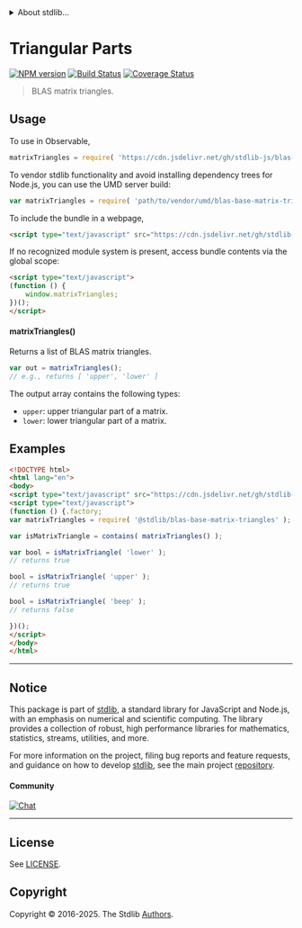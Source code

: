 <!--

@license Apache-2.0

Copyright (c) 2024 The Stdlib Authors.

Licensed under the Apache License, Version 2.0 (the "License");
you may not use this file except in compliance with the License.
You may obtain a copy of the License at

   http://www.apache.org/licenses/LICENSE-2.0

Unless required by applicable law or agreed to in writing, software
distributed under the License is distributed on an "AS IS" BASIS,
WITHOUT WARRANTIES OR CONDITIONS OF ANY KIND, either express or implied.
See the License for the specific language governing permissions and
limitations under the License.

-->


<details>
  <summary>
    About stdlib...
  </summary>
  <p>We believe in a future in which the web is a preferred environment for numerical computation. To help realize this future, we've built stdlib. stdlib is a standard library, with an emphasis on numerical and scientific computation, written in JavaScript (and C) for execution in browsers and in Node.js.</p>
  <p>The library is fully decomposable, being architected in such a way that you can swap out and mix and match APIs and functionality to cater to your exact preferences and use cases.</p>
  <p>When you use stdlib, you can be absolutely certain that you are using the most thorough, rigorous, well-written, studied, documented, tested, measured, and high-quality code out there.</p>
  <p>To join us in bringing numerical computing to the web, get started by checking us out on <a href="https://github.com/stdlib-js/stdlib">GitHub</a>, and please consider <a href="https://opencollective.com/stdlib">financially supporting stdlib</a>. We greatly appreciate your continued support!</p>
</details>

# Triangular Parts

[![NPM version][npm-image]][npm-url] [![Build Status][test-image]][test-url] [![Coverage Status][coverage-image]][coverage-url] <!-- [![dependencies][dependencies-image]][dependencies-url] -->

> BLAS matrix triangles.

<!-- Section to include introductory text. Make sure to keep an empty line after the intro `section` element and another before the `/section` close. -->

<section class="intro">

</section>

<!-- /.intro -->

<!-- Package usage documentation. -->



<section class="usage">

## Usage

To use in Observable,

```javascript
matrixTriangles = require( 'https://cdn.jsdelivr.net/gh/stdlib-js/blas-base-matrix-triangles@umd/browser.js' )
```

To vendor stdlib functionality and avoid installing dependency trees for Node.js, you can use the UMD server build:

```javascript
var matrixTriangles = require( 'path/to/vendor/umd/blas-base-matrix-triangles/index.js' )
```

To include the bundle in a webpage,

```html
<script type="text/javascript" src="https://cdn.jsdelivr.net/gh/stdlib-js/blas-base-matrix-triangles@umd/browser.js"></script>
```

If no recognized module system is present, access bundle contents via the global scope:

```html
<script type="text/javascript">
(function () {
    window.matrixTriangles;
})();
</script>
```

#### matrixTriangles()

Returns a list of BLAS matrix triangles.

```javascript
var out = matrixTriangles();
// e.g., returns [ 'upper', 'lower' ]
```

The output array contains the following types:

-   `upper`: upper triangular part of a matrix.
-   `lower`: lower triangular part of a matrix.

</section>

<!-- /.usage -->

<!-- Package usage notes. Make sure to keep an empty line after the `section` element and another before the `/section` close. -->

<section class="notes">

</section>

<!-- /.notes -->

<!-- Package usage examples. -->

<section class="examples">

## Examples

<!-- eslint no-undef: "error" -->

```html
<!DOCTYPE html>
<html lang="en">
<body>
<script type="text/javascript" src="https://cdn.jsdelivr.net/gh/stdlib-js/array-base-assert-contains@umd/browser.js"></script>
<script type="text/javascript">
(function () {.factory;
var matrixTriangles = require( '@stdlib/blas-base-matrix-triangles' );

var isMatrixTriangle = contains( matrixTriangles() );

var bool = isMatrixTriangle( 'lower' );
// returns true

bool = isMatrixTriangle( 'upper' );
// returns true

bool = isMatrixTriangle( 'beep' );
// returns false

})();
</script>
</body>
</html>
```

</section>

<!-- /.examples -->

<!-- C interface documentation. -->



<!-- Section to include cited references. If references are included, add a horizontal rule *before* the section. Make sure to keep an empty line after the `section` element and another before the `/section` close. -->

<section class="references">

</section>

<!-- /.references -->

<!-- Section for related `stdlib` packages. Do not manually edit this section, as it is automatically populated. -->

<section class="related">

</section>

<!-- /.related -->

<!-- Section for all links. Make sure to keep an empty line after the `section` element and another before the `/section` close. -->


<section class="main-repo" >

* * *

## Notice

This package is part of [stdlib][stdlib], a standard library for JavaScript and Node.js, with an emphasis on numerical and scientific computing. The library provides a collection of robust, high performance libraries for mathematics, statistics, streams, utilities, and more.

For more information on the project, filing bug reports and feature requests, and guidance on how to develop [stdlib][stdlib], see the main project [repository][stdlib].

#### Community

[![Chat][chat-image]][chat-url]

---

## License

See [LICENSE][stdlib-license].


## Copyright

Copyright &copy; 2016-2025. The Stdlib [Authors][stdlib-authors].

</section>

<!-- /.stdlib -->

<!-- Section for all links. Make sure to keep an empty line after the `section` element and another before the `/section` close. -->

<section class="links">

[npm-image]: http://img.shields.io/npm/v/@stdlib/blas-base-matrix-triangles.svg
[npm-url]: https://npmjs.org/package/@stdlib/blas-base-matrix-triangles

[test-image]: https://github.com/stdlib-js/blas-base-matrix-triangles/actions/workflows/test.yml/badge.svg?branch=main
[test-url]: https://github.com/stdlib-js/blas-base-matrix-triangles/actions/workflows/test.yml?query=branch:main

[coverage-image]: https://img.shields.io/codecov/c/github/stdlib-js/blas-base-matrix-triangles/main.svg
[coverage-url]: https://codecov.io/github/stdlib-js/blas-base-matrix-triangles?branch=main

<!--

[dependencies-image]: https://img.shields.io/david/stdlib-js/blas-base-matrix-triangles.svg
[dependencies-url]: https://david-dm.org/stdlib-js/blas-base-matrix-triangles/main

-->

[chat-image]: https://img.shields.io/gitter/room/stdlib-js/stdlib.svg
[chat-url]: https://app.gitter.im/#/room/#stdlib-js_stdlib:gitter.im

[stdlib]: https://github.com/stdlib-js/stdlib

[stdlib-authors]: https://github.com/stdlib-js/stdlib/graphs/contributors

[umd]: https://github.com/umdjs/umd
[es-module]: https://developer.mozilla.org/en-US/docs/Web/JavaScript/Guide/Modules

[deno-url]: https://github.com/stdlib-js/blas-base-matrix-triangles/tree/deno
[deno-readme]: https://github.com/stdlib-js/blas-base-matrix-triangles/blob/deno/README.md
[umd-url]: https://github.com/stdlib-js/blas-base-matrix-triangles/tree/umd
[umd-readme]: https://github.com/stdlib-js/blas-base-matrix-triangles/blob/umd/README.md
[esm-url]: https://github.com/stdlib-js/blas-base-matrix-triangles/tree/esm
[esm-readme]: https://github.com/stdlib-js/blas-base-matrix-triangles/blob/esm/README.md
[branches-url]: https://github.com/stdlib-js/blas-base-matrix-triangles/blob/main/branches.md

[stdlib-license]: https://raw.githubusercontent.com/stdlib-js/blas-base-matrix-triangles/main/LICENSE

</section>

<!-- /.links -->
